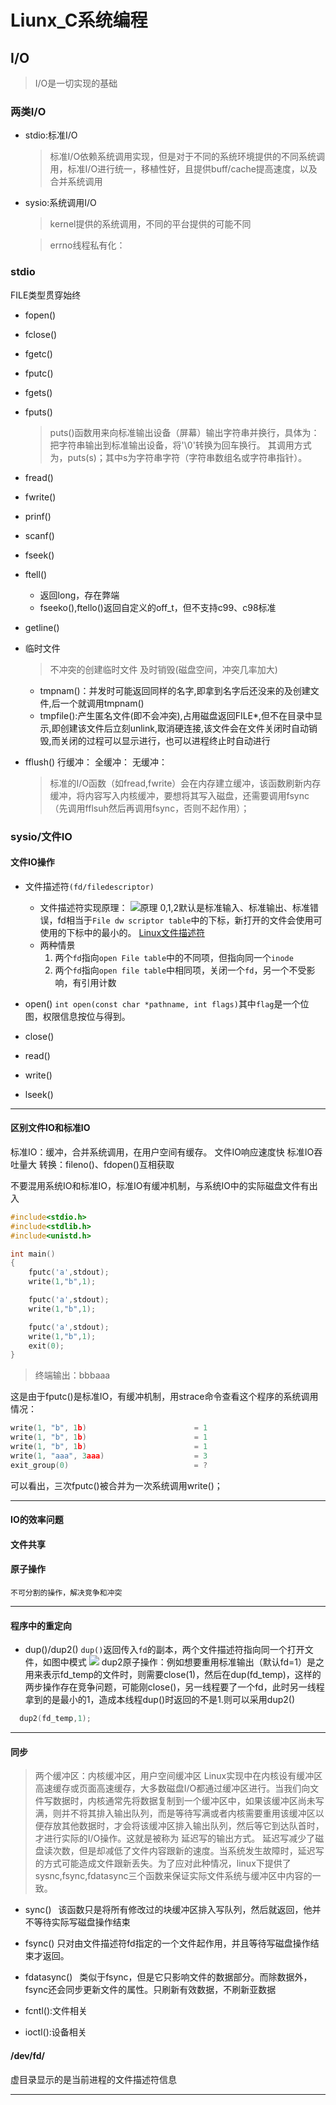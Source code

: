 # **Liunx_C系统编程**




## **I/O**
>I/O是一切实现的基础  

### **两类I/O**
+ stdio:标准I/O
  
  >标准I/O依赖系统调用实现，但是对于不同的系统环境提供的不同系统调用，标准I/O进行统一，移植性好，且提供buff/cache提高速度，以及合并系统调用
+ sysio:系统调用I/O
  >kernel提供的系统调用，不同的平台提供的可能不同

  >errno线程私有化：

### **stdio**
FILE类型贯穿始终
+ fopen()

+ fclose()

+ fgetc()

+ fputc()

+ fgets()

+ fputs()

  > puts()函数用来向标准输出设备（屏幕）输出字符串并换行，具体为：把字符串输出到标准输出设备，将'\0'转换为回车换行。 其调用方式为，puts(s)；其中s为字符串字符（字符串数组名或字符串指针）。

+ fread()

+ fwrite()

+ prinf()

+ scanf()

+ fseek()

+ ftell()
  + 返回long，存在弊端
  + fseeko(),ftello()返回自定义的off_t，但不支持c99、c98标准
  
+ getline()

+ 临时文件
  > 不冲突的创建临时文件
  > 及时销毁(磁盘空间，冲突几率加大)
  + tmpnam()：并发时可能返回同样的名字,即拿到名字后还没来的及创建文件,后一个就调用tmpnam()
  + tmpfile():产生匿名文件(即不会冲突),占用磁盘返回FILE*,但不在目录中显示,即创建该文件后立刻unlink,取消硬连接,该文件会在文件关闭时自动销毁,而关闭的过程可以显示进行，也可以进程终止时自动进行

+ fflush()
	行缓冲：
    全缓冲：
    无缓冲：
	
	>标准的I/O函数（如fread,fwrite）会在内存建立缓冲，该函数刷新内存缓冲，将内容写入内核缓冲，要想将其写入磁盘，还需要调用fsync（先调用fflsuh然后再调用fsync，否则不起作用）；


### **sysio/文件IO**

#### 文件IO操作
+ 文件描述符`(fd/filedescriptor)`
  + 文件描述符实现原理：
  ![原理](https://i.loli.net/2021/09/26/c87rqe4luZRhjL2.png)
  0,1,2默认是标准输入、标准输出、标准错误，fd相当于`File dw scriptor table`中的下标，新打开的文件会使用可使用的下标中的最小的。
  [Linux文件描述符](https://www.cnblogs.com/zhangmingda/p/11715113.html)
  + 两种情景
    1. 两个`fd`指向`open File table`中的不同项，但指向同一个`inode`
    2. 两个`fd`指向`open file table`中相同项，关闭一个`fd`，另一个不受影响，有引用计数
+ open()
   `int open(const char *pathname, int flags)`其中`flag`是一个位图，权限信息按位与得到。

+ close()
+ read()
+ write()
+ lseek()

---
#### 区别文件IO和标准IO  
标准IO：缓冲，合并系统调用，在用户空间有缓存。
文件IO响应速度快
标准IO吞吐量大
转换：fileno()、fdopen()互相获取

不要混用系统IO和标准IO，标准IO有缓冲机制，与系统IO中的实际磁盘文件有出入
```cpp
#include<stdio.h>
#include<stdlib.h>
#include<unistd.h>

int main()
{
    fputc('a',stdout);
    write(1,"b",1);

    fputc('a',stdout);
    write(1,"b",1);

    fputc('a',stdout);
    write(1,"b",1);
    exit(0);
}
```
>终端输出：bbbaaa    

这是由于fputc()是标准IO，有缓冲机制，用strace命令查看这个程序的系统调用情况：
```cpp
write(1, "b", 1b)                        = 1
write(1, "b", 1b)                        = 1
write(1, "b", 1b)                        = 1
write(1, "aaa", 3aaa)                    = 3
exit_group(0)                            = ?
```

可以看出，三次fputc()被合并为一次系统调用write()；

---

#### IO的效率问题 

#### 文件共享


#### 原子操作
	不可分割的操作，解决竞争和冲突
---

#### 程序中的重定向
+ dup()/dup2()
	`dup()`返回传入`fd`的副本，两个文件描述符指向同一个打开文件，如图中模式
	![](https://i.loli.net/2021/09/28/jzaRkxCwoOQUWlT.png)
	dup2原子操作：例如想要重用标准输出（默认fd=1）是之用来表示fd_temp的文件时，则需要close(1)，然后在dup(fd_temp)，这样的两步操作存在竞争问题，可能刚close()，另一线程要了一个fd，此时另一线程拿到的是最小的1，造成本线程dup()时返回的不是1.则可以采用dup2()
	
```c
  dup2(fd_temp,1);
```

---

#### 同步
>两个缓冲区：内核缓冲区，用户空间缓冲区
>Linux实现中在内核设有缓冲区高速缓存或页面高速缓存，大多数磁盘I/O都通过缓冲区进行。当我们向文件写数据时，内核通常先将数据复制到一个缓冲区中，如果该缓冲区尚未写满，则并不将其排入输出队列，而是等待写满或者内核需要重用该缓冲区以便存放其他数据时，才会将该缓冲区排入输出队列，然后等它到达队首时，才进行实际的I/O操作。这就是被称为 延迟写的输出方式。
>延迟写减少了磁盘读次数，但是却减低了文件内容跟新的速度。当系统发生故障时，延迟写的方式可能造成文件跟新丢失。为了应对此种情况，linux下提供了sysnc,fsync,fdatasync三个函数来保证实际文件系统与缓冲区中内容的一致。

+ sync()
	 该函数只是将所有修改过的块缓冲区排入写队列，然后就返回，他并不等待实际写磁盘操作结束

+ fsync()
	只对由文件描述符fd指定的一个文件起作用，并且等待写磁盘操作结束才返回。
	
+ fdatasync()
	 类似于fsync，但是它只影响文件的数据部分。而除数据外，fsync还会同步更新文件的属性。只刷新有效数据，不刷新亚数据

+ fcntl():文件相关
+ ioctl():设备相关

#### /dev/fd/
虚目录显示的是当前进程的文件描述符信息

-------------------------------